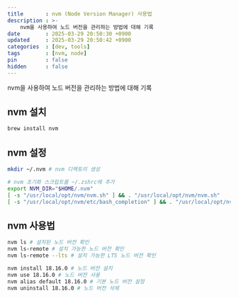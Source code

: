 ```yaml
---
title       : nvm (Node Version Manager) 사용법
description : >-
    nvm을 사용하여 노드 버전을 관리하는 방법에 대해 기록
date        : 2025-03-29 20:50:30 +0900
updated     : 2025-03-29 20:50:42 +0900
categories  : [dev, tools]
tags        : [nvm, node]
pin         : false
hidden      : false
---
```


nvm을 사용하여 노드 버전을 관리하는 방법에 대해 기록

## nvm 설치
```bash
brew install nvm
```

## nvm 설정
```bash
mkdir ~/.nvm # nvm 디렉토리 생성

# nvm 초기화 스크립트를 ~/.zshrc에 추가
export NVM_DIR="$HOME/.nvm"
[ -s "/usr/local/opt/nvm/nvm.sh" ] && . "/usr/local/opt/nvm/nvm.sh"
[ -s "/usr/local/opt/nvm/etc/bash_completion" ] && . "/usr/local/opt/nvm/etc/bash_completion" 
```

## nvm 사용법
```bash
nvm ls # 설치된 노드 버전 확인
nvm ls-remote # 설치 가능한 노드 버전 확인
nvm ls-remote --lts # 설치 가능한 LTS 노드 버전 확인

nvm install 18.16.0 # 노드 버전 설치
nvm use 18.16.0 # 노드 버전 사용
nvm alias default 18.16.0 # 기본 노드 버전 설정
nvm uninstall 18.16.0 # 노드 버전 삭제
```
